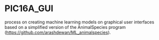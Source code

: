 # PIC16A_GUI
process on creating machine learning models on graphical user interfaces based on a simplified version of the AnimalSpecies program (https://github.com/arashdewan/ML_animalspecies).
